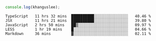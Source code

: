 ```js
console.log(khanguslee);
```

<!--START_SECTION:waka-->
```text
TypeScript   11 hrs 32 mins  ██████████░░░░░░░░░░░░░░░   40.46 % 
JSX          11 hrs 21 mins  ██████████░░░░░░░░░░░░░░░   39.80 % 
JavaScript   2 hrs 50 mins   ██▒░░░░░░░░░░░░░░░░░░░░░░   09.97 % 
LESS         1 hr 19 mins    █░░░░░░░░░░░░░░░░░░░░░░░░   04.66 % 
Markdown     36 mins         ▓░░░░░░░░░░░░░░░░░░░░░░░░   02.11 % 
```
<!--END_SECTION:waka-->

<!--
**khanguslee/khanguslee** is a ✨ _special_ ✨ repository because its `README.md` (this file) appears on your GitHub profile.

Here are some ideas to get you started:

- 🔭 I’m currently working on ...
- 🌱 I’m currently learning ...
- 👯 I’m looking to collaborate on ...
- 🤔 I’m looking for help with ...
- 💬 Ask me about ...
- 📫 How to reach me: ...
- 😄 Pronouns: ...
- ⚡ Fun fact: ...
-->
